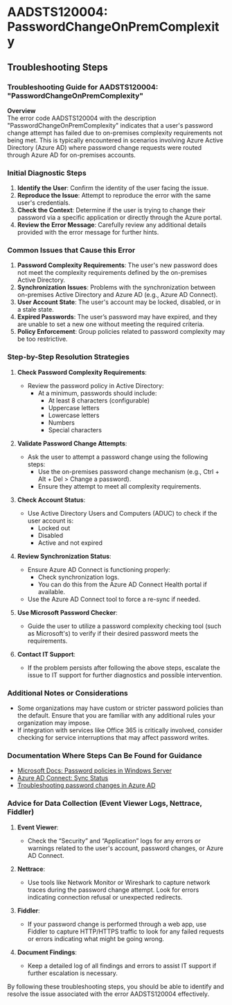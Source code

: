 
# AADSTS120004: PasswordChangeOnPremComplexity


## Troubleshooting Steps
### Troubleshooting Guide for AADSTS120004: "PasswordChangeOnPremComplexity"

**Overview**  
The error code AADSTS120004 with the description "PasswordChangeOnPremComplexity" indicates that a user's password change attempt has failed due to on-premises complexity requirements not being met. This is typically encountered in scenarios involving Azure Active Directory (Azure AD) where password change requests were routed through Azure AD for on-premises accounts.

### Initial Diagnostic Steps

1. **Identify the User**: Confirm the identity of the user facing the issue.
2. **Reproduce the Issue**: Attempt to reproduce the error with the same user's credentials.
3. **Check the Context**: Determine if the user is trying to change their password via a specific application or directly through the Azure portal.
4. **Review the Error Message**: Carefully review any additional details provided with the error message for further hints.

### Common Issues that Cause this Error

1. **Password Complexity Requirements**: The user's new password does not meet the complexity requirements defined by the on-premises Active Directory.
2. **Synchronization Issues**: Problems with the synchronization between on-premises Active Directory and Azure AD (e.g., Azure AD Connect).
3. **User Account State**: The user's account may be locked, disabled, or in a stale state.
4. **Expired Passwords**: The user’s password may have expired, and they are unable to set a new one without meeting the required criteria.
5. **Policy Enforcement**: Group policies related to password complexity may be too restrictive.

### Step-by-Step Resolution Strategies

1. **Check Password Complexity Requirements**:
   - Review the password policy in Active Directory:
     - At a minimum, passwords should include:
       - At least 8 characters (configurable)
       - Uppercase letters
       - Lowercase letters
       - Numbers
       - Special characters

2. **Validate Password Change Attempts**:
   - Ask the user to attempt a password change using the following steps:
     - Use the on-premises password change mechanism (e.g., Ctrl + Alt + Del > Change a password).
     - Ensure they attempt to meet all complexity requirements.

3. **Check Account Status**:
   - Use Active Directory Users and Computers (ADUC) to check if the user account is:
     - Locked out
     - Disabled
     - Active and not expired

4. **Review Synchronization Status**:
   - Ensure Azure AD Connect is functioning properly:
     - Check synchronization logs.
     - You can do this from the Azure AD Connect Health portal if available.
   - Use the Azure AD Connect tool to force a re-sync if needed.

5. **Use Microsoft Password Checker**:
   - Guide the user to utilize a password complexity checking tool (such as Microsoft's) to verify if their desired password meets the requirements.

6. **Contact IT Support**:
   - If the problem persists after following the above steps, escalate the issue to IT support for further diagnostics and possible intervention.

### Additional Notes or Considerations

- Some organizations may have custom or stricter password policies than the default. Ensure that you are familiar with any additional rules your organization may impose.
- If integration with services like Office 365 is critically involved, consider checking for service interruptions that may affect password writes.

### Documentation Where Steps Can Be Found for Guidance

- [Microsoft Docs: Password policies in Windows Server](https://docs.microsoft.com/en-us/windows-server/identity/ad-ds/manage/policy/policy-options)
- [Azure AD Connect: Sync Status](https://learn.microsoft.com/en-us/azure/active-directory/hybrid/how-to-connect-install-new)
- [Troubleshooting password changes in Azure AD](https://docs.microsoft.com/en-us/azure/active-directory/hybrid/tshoot-connect-password-change)

### Advice for Data Collection (Event Viewer Logs, Nettrace, Fiddler)

1. **Event Viewer**:
   - Check the “Security” and “Application” logs for any errors or warnings related to the user's account, password changes, or Azure AD Connect.
   
2. **Nettrace**:
   - Use tools like Network Monitor or Wireshark to capture network traces during the password change attempt. Look for errors indicating connection refusal or unexpected redirects.

3. **Fiddler**:
   - If your password change is performed through a web app, use Fiddler to capture HTTP/HTTPS traffic to look for any failed requests or errors indicating what might be going wrong.

4. **Document Findings**:
   - Keep a detailed log of all findings and errors to assist IT support if further escalation is necessary.

By following these troubleshooting steps, you should be able to identify and resolve the issue associated with the error AADSTS120004 effectively.